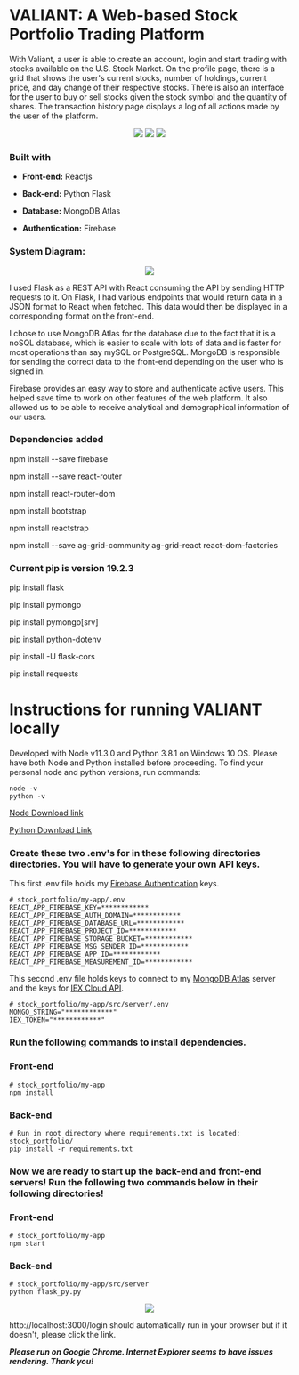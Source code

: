 # VALIANT: A Web-based Stock Portfolio Trading Platform

With Valiant, a user is able to create an account, login and start trading with stocks available on the U.S. Stock Market. On the profile page, there is a grid that shows the user's current stocks, number of holdings, current price, and day change of their respective stocks. There is also an interface for the user to buy or sell stocks given the stock symbol and the quantity of shares. The transaction history page displays a log of all actions made by the user of the platform.

<p align="center">
  <img src = "my-app/src/images/login.JPG">
  <img src = "my-app/src/images/profile_page.JPG">
  <img src = "my-app/src/images/transaction_history.JPG">
</p>

### Built with

* **Front-end:** Reactjs

* **Back-end:** Python Flask

* **Database:** MongoDB Atlas

* **Authentication:** Firebase

### System Diagram:
<p align="center">
  <img src = "my-app/src/images/stock_portfolio.png">
</p>

I used Flask as a REST API with React consuming the API by sending HTTP requests to it. On Flask, I had various endpoints that would return data in a JSON format to React when fetched. This data would then be displayed in a corresponding format on the front-end. 

I chose to use MongoDB Atlas for the database due to the fact that it is a noSQL database, which is easier to scale with lots of data and is faster for most operations than say mySQL or PostgreSQL. MongoDB is responsible for sending the correct data to the front-end depending on the user who is signed in.

Firebase provides an easy way to store and authenticate active users. This helped save time to work on other features of the web platform. It also allowed us to be able to receive analytical and demographical information of our users.

### Dependencies added 

npm install --save firebase

npm install --save react-router

npm install react-router-dom

npm install bootstrap

npm install reactstrap

npm install --save ag-grid-community ag-grid-react react-dom-factories

### Current pip is version 19.2.3
pip install flask

pip install pymongo

pip install pymongo[srv]

pip install python-dotenv

pip install -U flask-cors

pip install requests

# Instructions for running VALIANT locally

Developed with Node v11.3.0 and Python 3.8.1 on Windows 10 OS. Please have both Node and Python installed before proceeding. To find your personal node and python versions, run commands:

```
node -v
python -v
```
[Node Download link](https://nodejs.org/en/download/)

[Python Download Link](https://www.python.org/downloads/)

### Create these two .env's for in these following directories directories. You will have to generate your own API keys.

This first .env file holds my [Firebase Authentication](https://firebase.google.com/) keys. 
```
# stock_portfolio/my-app/.env 
REACT_APP_FIREBASE_KEY=************
REACT_APP_FIREBASE_AUTH_DOMAIN=************
REACT_APP_FIREBASE_DATABASE_URL=************
REACT_APP_FIREBASE_PROJECT_ID=************
REACT_APP_FIREBASE_STORAGE_BUCKET=************
REACT_APP_FIREBASE_MSG_SENDER_ID=************
REACT_APP_FIREBASE_APP_ID=************
REACT_APP_FIREBASE_MEASUREMENT_ID=************
```

This second .env file holds keys to connect to my [MongoDB Atlas](https://www.mongodb.com/cloud/atlas) server and the keys for [IEX Cloud API](https://iexcloud.io/). 
```
# stock_portfolio/my-app/src/server/.env
MONGO_STRING="************"
IEX_TOKEN="************"
```

### Run the following commands to install dependencies.

### Front-end
```
# stock_portfolio/my-app
npm install
```

### Back-end 
```
# Run in root directory where requirements.txt is located: stock_portfolio/
pip install -r requirements.txt 
```


### Now we are ready to start up the back-end and front-end servers! Run the following two commands below in their following directories!

### Front-end 
```
# stock_portfolio/my-app
npm start
```

### Back-end 

```
# stock_portfolio/my-app/src/server
python flask_py.py
```

<p align="center">
  <img src = "my-app/src/images/server_start.JPG">
</p>

http://localhost:3000/login should automatically run in your browser but if it doesn't, please click the link.

***Please run on Google Chrome. Internet Explorer seems to have issues rendering. Thank you!***


